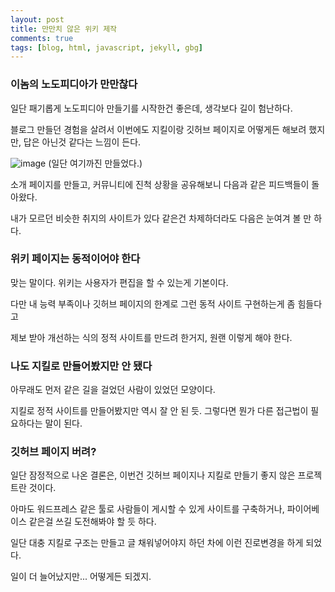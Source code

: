 ```yaml
---
layout: post
title: 만만치 않은 위키 제작
comments: true
tags: [blog, html, javascript, jekyll, gbg]
---
```

### 이놈의 노도피디아가 만만찮다

일단 패기롭게 노도피디아 만들기를 시작한건 좋은데, 생각보다 길이 험난하다.

블로그 만들던 경험을 살려서 이번에도 지킬이랑 깃허브 페이지로 어떻게든 해보려 했지만, 답은 아닌것 같다는 느낌이 든다.

![image](https://user-images.githubusercontent.com/43718966/126013491-3896c3d7-21d5-44ff-9328-77aae464e702.png)
(일단 여기까진 만들었다.)

소개 페이지를 만들고, 커뮤니티에 진척 상황을 공유해보니 다음과 같은 피드백들이 돌아왔다.

내가 모르던 비슷한 취지의 사이트가 있다 같은건 차제하더라도 다음은 눈여겨 볼 만 하다.

### 위키 페이지는 동적이어야 한다

맞는 말이다. 위키는 사용자가 편집을 할 수 있는게 기본이다.

다만 내 능력 부족이나 깃허브 페이지의 한계로 그런 동적 사이트 구현하는게 좀 힘들다고 

제보 받아 개선하는 식의 정적 사이트를 만드려 한거지, 원랜 이렇게 해야 한다.

### 나도 지킬로 만들어봤지만 안 됐다

아무래도 먼저 같은 길을 걸었던 사람이 있었던 모양이다.

지킬로 정적 사이트를 만들어봤지만 역시 잘 안 된 듯. 그렇다면 뭔가 다른 접근법이 필요하다는 말이 된다.

### 깃허브 페이지 버려?

일단 잠정적으로 나온 결론은, 이번건 깃허브 페이지나 지킬로 만들기 좋지 않은 프로젝트란 것이다.

아마도 워드프레스 같은 툴로 사람들이 게시할 수 있게 사이트를 구축하거나, 파이어베이스 같은걸 쓰길 도전해봐야 할 듯 하다.

일단 대충 지킬로 구조는 만들고 글 채워넣어야지 하던 차에 이런 진로변경을 하게 되었다.

일이 더 늘어났지만... 어떻게든 되겠지.

